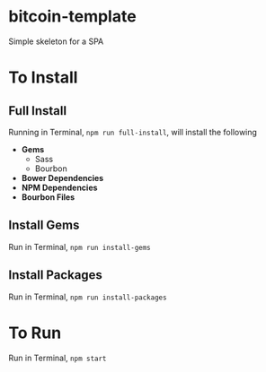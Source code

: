 # bitcoin-template
Simple skeleton for a SPA

# To Install
## Full Install
Running in Terminal, `npm run full-install`, will install the following
- **Gems**
  - Sass
  - Bourbon
- **Bower Dependencies**
- **NPM Dependencies**
- **Bourbon Files**

## Install Gems
Run in Terminal, `npm run install-gems`

## Install Packages
Run in Terminal, `npm run install-packages`

# To Run
Run in Terminal, `npm start`
